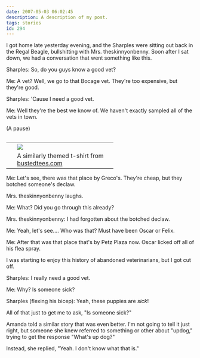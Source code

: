 ```yaml
---
date: 2007-05-03 06:02:45
description: A description of my post.
tags: stories
id: 294
---
```

I got home late yesterday evening, and the Sharples were sitting out back in the Regal Beagle, bullshitting with Mrs. theskinnyonbenny.  Soon after I sat down, we had a conversation that went something like this.

Sharples:  So, do you guys know a good vet?

Me:  A vet?  Well, we go to that Bocage vet.  They're too expensive, but they're good.

Sharples:  'Cause I need a good vet.
<!--more-->
Me:  Well they're the best we know of.  We haven't exactly sampled all of the vets in town.

(A pause)

<table cellpadding="2" align="right"><tr><td width="5" rowspan="2"><spacer type="block" width="5" height="1"></td><td width="250" ><img src="/img/dikfore.jpg"></td></tr><tr><td class="caption" width="250">A similarly themed t-shirt from <a href="http://www.bustedtees.com/shirt/dikfore/male" target="_blank">bustedtees.com</a></td></tr></table>

Me:  Let's see, there was that place by Greco's.  They're cheap, but they botched someone's declaw.

Mrs. theskinnyonbenny laughs.

Me:  What?  Did you go through this already?

Mrs. theskinnyonbenny:  I had forgotten about the botched declaw.

Me:  Yeah, let's see....  Who was that?  Must have been Oscar or Felix.

Me:  After that was that place that's by Petz Plaza now.  Oscar licked off all of his flea spray.

I was starting to enjoy this history of abandoned veterinarians, but I got cut off.

Sharples:  I really need a good vet.

Me:  Why?  Is someone sick?

Sharples (flexing his bicep):  Yeah, these puppies are <i>sick</i>!

All of that just to get me to ask, "Is someone sick?"

Amanda told a similar story that was even better.  I'm not going to tell it just right, but someone she knew referred to something or other about "updog," trying to get the response "What's up dog?"

Instead, she replied, "Yeah.  I don't know what that is."




